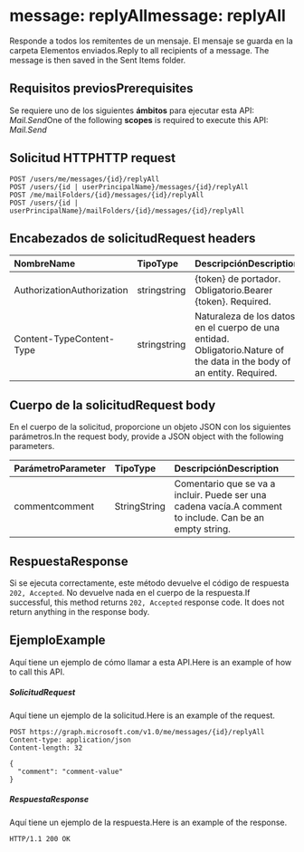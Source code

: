 # <a name="message-replyall"></a><span data-ttu-id="eb1ad-101">message: replyAll</span><span class="sxs-lookup"><span data-stu-id="eb1ad-101">message: replyAll</span></span>

<span data-ttu-id="eb1ad-p101">Responde a todos los remitentes de un mensaje. El mensaje se guarda en la carpeta Elementos enviados.</span><span class="sxs-lookup"><span data-stu-id="eb1ad-p101">Reply to all recipients of a message. The message is then saved in the Sent Items folder.</span></span>

## <a name="prerequisites"></a><span data-ttu-id="eb1ad-104">Requisitos previos</span><span class="sxs-lookup"><span data-stu-id="eb1ad-104">Prerequisites</span></span>
<span data-ttu-id="eb1ad-105">Se requiere uno de los siguientes **ámbitos** para ejecutar esta API: *Mail.Send*</span><span class="sxs-lookup"><span data-stu-id="eb1ad-105">One of the following **scopes** is required to execute this API: *Mail.Send*</span></span>
## <a name="http-request"></a><span data-ttu-id="eb1ad-106">Solicitud HTTP</span><span class="sxs-lookup"><span data-stu-id="eb1ad-106">HTTP request</span></span>
<!-- { "blockType": "ignored" } -->
```http
POST /users/me/messages/{id}/replyAll
POST /users/{id | userPrincipalName}/messages/{id}/replyAll
POST /me/mailFolders/{id}/messages/{id}/replyAll
POST /users/{id | userPrincipalName}/mailFolders/{id}/messages/{id}/replyAll
```
## <a name="request-headers"></a><span data-ttu-id="eb1ad-107">Encabezados de solicitud</span><span class="sxs-lookup"><span data-stu-id="eb1ad-107">Request headers</span></span>
| <span data-ttu-id="eb1ad-108">Nombre</span><span class="sxs-lookup"><span data-stu-id="eb1ad-108">Name</span></span>       | <span data-ttu-id="eb1ad-109">Tipo</span><span class="sxs-lookup"><span data-stu-id="eb1ad-109">Type</span></span> | <span data-ttu-id="eb1ad-110">Descripción</span><span class="sxs-lookup"><span data-stu-id="eb1ad-110">Description</span></span>|
|:---------------|:--------|:----------|
| <span data-ttu-id="eb1ad-111">Authorization</span><span class="sxs-lookup"><span data-stu-id="eb1ad-111">Authorization</span></span>  | <span data-ttu-id="eb1ad-112">string</span><span class="sxs-lookup"><span data-stu-id="eb1ad-112">string</span></span>  | <span data-ttu-id="eb1ad-p102">{token} de portador. Obligatorio.</span><span class="sxs-lookup"><span data-stu-id="eb1ad-p102">Bearer {token}. Required.</span></span> |
| <span data-ttu-id="eb1ad-115">Content-Type</span><span class="sxs-lookup"><span data-stu-id="eb1ad-115">Content-Type</span></span> | <span data-ttu-id="eb1ad-116">string</span><span class="sxs-lookup"><span data-stu-id="eb1ad-116">string</span></span>  | <span data-ttu-id="eb1ad-p103">Naturaleza de los datos en el cuerpo de una entidad. Obligatorio.</span><span class="sxs-lookup"><span data-stu-id="eb1ad-p103">Nature of the data in the body of an entity. Required.</span></span> |

## <a name="request-body"></a><span data-ttu-id="eb1ad-119">Cuerpo de la solicitud</span><span class="sxs-lookup"><span data-stu-id="eb1ad-119">Request body</span></span>
<span data-ttu-id="eb1ad-120">En el cuerpo de la solicitud, proporcione un objeto JSON con los siguientes parámetros.</span><span class="sxs-lookup"><span data-stu-id="eb1ad-120">In the request body, provide a JSON object with the following parameters.</span></span>

| <span data-ttu-id="eb1ad-121">Parámetro</span><span class="sxs-lookup"><span data-stu-id="eb1ad-121">Parameter</span></span>    | <span data-ttu-id="eb1ad-122">Tipo</span><span class="sxs-lookup"><span data-stu-id="eb1ad-122">Type</span></span>   |<span data-ttu-id="eb1ad-123">Descripción</span><span class="sxs-lookup"><span data-stu-id="eb1ad-123">Description</span></span>|
|:---------------|:--------|:----------|
|<span data-ttu-id="eb1ad-124">comment</span><span class="sxs-lookup"><span data-stu-id="eb1ad-124">comment</span></span>|<span data-ttu-id="eb1ad-125">String</span><span class="sxs-lookup"><span data-stu-id="eb1ad-125">String</span></span>|<span data-ttu-id="eb1ad-p104">Comentario que se va a incluir. Puede ser una cadena vacía.</span><span class="sxs-lookup"><span data-stu-id="eb1ad-p104">A comment to include. Can be an empty string.</span></span>|

## <a name="response"></a><span data-ttu-id="eb1ad-128">Respuesta</span><span class="sxs-lookup"><span data-stu-id="eb1ad-128">Response</span></span>

<span data-ttu-id="eb1ad-p105">Si se ejecuta correctamente, este método devuelve el código de respuesta `202, Accepted`. No devuelve nada en el cuerpo de la respuesta.</span><span class="sxs-lookup"><span data-stu-id="eb1ad-p105">If successful, this method returns `202, Accepted` response code. It does not return anything in the response body.</span></span>

## <a name="example"></a><span data-ttu-id="eb1ad-131">Ejemplo</span><span class="sxs-lookup"><span data-stu-id="eb1ad-131">Example</span></span>
<span data-ttu-id="eb1ad-132">Aquí tiene un ejemplo de cómo llamar a esta API.</span><span class="sxs-lookup"><span data-stu-id="eb1ad-132">Here is an example of how to call this API.</span></span>
##### <a name="request"></a><span data-ttu-id="eb1ad-133">Solicitud</span><span class="sxs-lookup"><span data-stu-id="eb1ad-133">Request</span></span>
<span data-ttu-id="eb1ad-134">Aquí tiene un ejemplo de la solicitud.</span><span class="sxs-lookup"><span data-stu-id="eb1ad-134">Here is an example of the request.</span></span>
<!-- {
  "blockType": "request",
  "name": "message_replyall"
}-->
```http
POST https://graph.microsoft.com/v1.0/me/messages/{id}/replyAll
Content-type: application/json
Content-length: 32

{
  "comment": "comment-value"
}
```


##### <a name="response"></a><span data-ttu-id="eb1ad-135">Respuesta</span><span class="sxs-lookup"><span data-stu-id="eb1ad-135">Response</span></span>
<span data-ttu-id="eb1ad-136">Aquí tiene un ejemplo de la respuesta.</span><span class="sxs-lookup"><span data-stu-id="eb1ad-136">Here is an example of the response.</span></span>
<!-- {
  "blockType": "response",
  "truncated": true
} -->
```http
HTTP/1.1 200 OK
```

<!-- uuid: 8fcb5dbc-d5aa-4681-8e31-b001d5168d79
2015-10-25 14:57:30 UTC -->
<!-- {
  "type": "#page.annotation",
  "description": "message: replyAll",
  "keywords": "",
  "section": "documentation",
  "tocPath": ""
}-->
